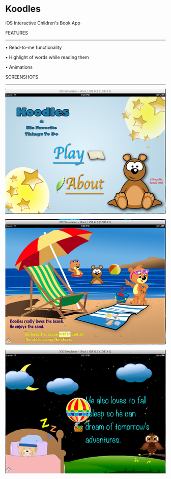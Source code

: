 Koodles
=======

iOS Interactive Children's Book App 

FEATURES
__________
• Read-to-me functionality

• Highlight of words while reading them

• Animations

SCREENSHOTS
____________

![Alt text](shot.png "Screenshot 3")

![Alt text](shot1.png "Screenshot 3")

![Alt text](shot2.png "Screenshot 3")
